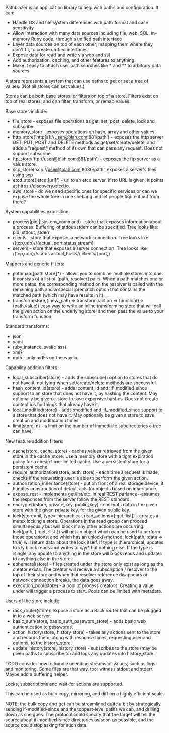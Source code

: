 Pathblazer is an application library to help with paths and configuration.  It can:

- Handle OS and file system differences with path format and case sensitivity
- Allow interaction with many data sources including file, web, SQL, in-memory
  Ruby code, through a unified path interface
- Layer data sources on top of each other, mapping them where they don't fit,
  to create unified interfaces
- Expose data for read and write via web and ssl
- Add authorization, caching, and other features to anything.
- Make it easy to attach user path searches like * and ** to arbitrary data sources

A store represents a system that can use paths to get or set a tree of
values.  (Not all stores can set values.)

Stores can be both base stores, or filters on top of a store.  Filters
exist on top of real stores, and can filter, transform, or remap values.

Base stores include:
- file_store - exposes file operations as get, set, post, delete, lock and
  subscribe.
- memory_store - exposes operations on hash, array and other values.
- http_store('http[s]://user@blah.com:881/path') - exposes the http server
  GET, PUT, POST and DELETE methods as get/set/create/delete, and adds a
  "request" method of its own that can pass any request.  Does not support
  subscribe.
- ftp_store('ftp://user@blah.com:881/path') - exposes the ftp server as a
  value store.
- scp_store('scp://user@blah.com:8080/path', exposes a server's files using scp
- etcd_store('etcd:[url]') - url to an etcd server.  If no URL is given, it
  points at https://discovery.etcd.io.
- aws_store - do we need specific ones for specific services or can we expose
  the whole tree in one shebang and let people figure it out from there?

System capabilities exposition:
- process(pid | system_command) - store that exposes information about a
  process.  Buffering of stdout/stderr can be specified.  Tree looks like:
  pid, stdout, stderr
- clients - store that exposes a network connection.  Tree looks like
  <host>/{tcp,udp}/<port>/{actual_port,status,stream}
- servers - store that exposes a server connection.  Tree looks like
  <host>/{tcp,udp}/<port>/status
                          actual_hosts/<host>/<port>
                          clients/{port,}

Mappers and generic filters:
- pathmap([path,store]*) - allows you to combine multiple stores into one.
  It consists of a list of [path, resolver] pairs.  When a path matches one
  or more paths, the corresponding method on the resolver is called with
  the remaining path and a special :prematch option that contains the
  matched path (which may have results in it).
- transform(store,{:new_path => transform,:action => function()->(path,value))
  easy way to write an inline transforming store that will call the given
  action on the underlying store, and then pass the value to your transform
  function.

Standard transforms:
- json
- yaml
- ruby_instance_eval(class)
- xml?
- md5 - only md5s on the way in.

Capability addition filters:
- local_subscriber(store) - adds the subscribe() option to stores that do
  not have it, notifying when set/create/delete methods are successful.
- hash_content_id(store) - adds :content_id and :if_modified_since support
  to an store that does not have it, by hashing the content.  May
  optionally be given a store to save expensive hashes.  Does not create
  content ids for things that already have it.
- local_modified(store) - adds :modified and :if_modified_since support to a
  store that does not have it. May optionally be given a store to save
  creation and modification times.
- limit(store, n) - a limit on the number of immediate subdirectories a tree
  can have.

New feature addition filters:
- cache(store, cache_store) - caches values retrieved from the given store
  in the cache_store.  Use a memory store with a tight expiration policy for
  a cheap time-limited cache.  Use a persistent store for a persistent cache.
- require_authorization(store, auth_store) - each time a request is made,
  checks if the requesting_user is able to perform the given action.
- authorization_inheritance(store) - put on front of a real storage device,
  it handles construction of default acls for objects based on inheritance.
- expose_rest - implements get/list/etc. in real REST parlance--assumes the
  responses from the server follow the REST standard.
- encrypted(store, private_key, public_key) - encrypts data in the given store
  with the given private key, for the given public key.
- lock(store=nil, type=:hierarchical, read_actions=[:get,:list]) - creates a
  mutex locking a store. Operations in the read group can proceed
  simultaneously but will block if any other actions are occurring.
  lock(path, [ :get, :list ]) will get an object which can be used to perform
  those operations, and which has an unlock() method. lock(path, :data
  => true) will return data about the lock itself. If type is :hierarchical,
  updates to x/y block reads and writes to x/y/* but nothing else. If the
  type is :single, any update to anything in the store will block reads and
  updates to anything else in the store.
- ephemeral(store) - files created under the store only exist as long as the
  creator exists.  The creator will receive a subscription / resolver to the
  top of their store and when that resolver reference disappears or network
  connection breaks, the data goes away.
- execution_pool(store) - a pool of process creators.  Creating a value under
  will trigger a process to start.  Pools can be limited with metadata.

Users of the store include:
- rack_router(store): expose a store as a Rack router that can be plugged in
  to a web server.
- basic_auth(store, basic_auth_password_store) - adds basic web authentication
  to passwords.
- action_history(store, history_store) - takes any actions sent to the store
  and records them, along with response times, requesting user and options,
  to the history_store.
- update_history(store, history_store) - subscribes to the store (may be
  given paths to subscribe to) and logs any updates into history_store.

TODO consider how to handle unending streams of values, such as logs and monitoring.
     Some files are that way, too: witness stdout and stderr.  Maybe add a
     buffering helper.

Locks, subscriptions and wait-for actions are supported.

This can be used as bulk copy, mirroring, and diff on a highly efficient
scale.

NOTE: the bulk copy and get can be streamlined quite a bit by strategically
sending if-modified-since and the toppest-level paths we can, and drilling
down as she goes.  The protocol could specify that the target will
tell the source about if-modified-since directories as soon as possible,
and the source could stop asking for such data.
